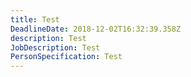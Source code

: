```yaml
---
title: Test
DeadlineDate: 2018-12-02T16:32:39.358Z
description: Test
JobDescription: Test
PersonSpecification: Test
---
```


